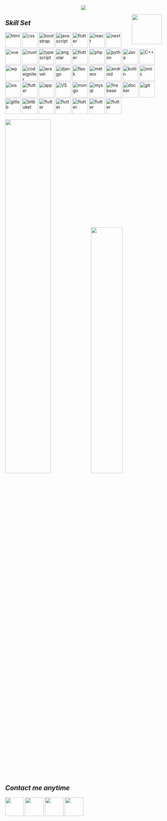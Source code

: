 <p align="center"><img src="https://readme-typing-svg.herokuapp.com/?lines=Web%20and%20Mobile%20;Correct%20Logic%20and%20high%20Creativety;High%20Coding%20level%20and%20Clean%20Code;Always%20learning%20new%20tech&font=Lobster&center=true&width=650&height=120&color=0194DD&vCenter=true&size=36"></p>

<img align="right" height="96" src="https://github-widgetbox.vercel.app/api/profile?username=superstar1205&data=followers,repositories,stars,commits">

## *Skill Set*

<p algin="right" width="320px">
    <img height="50" src="https://user-images.githubusercontent.com/86986628/166917156-8e41705c-9a45-40c9-91c5-88a9725581ae.svg" width="50" alt="html" style="max-width: 100%;">
    <img height="50" src="https://user-images.githubusercontent.com/86986628/186607307-19248a74-3ec4-4bfd-b368-d44a27b6606f.svg" width="50" alt="css" style="max-width: 100%;">
    <img height="50" src="https://user-images.githubusercontent.com/86986628/186607780-2ba1472e-07e5-4a98-9108-968ca3550229.svg" width="50" alt="bootstrap" style="max-width: 100%;">
    <img height="50" src="https://user-images.githubusercontent.com/86986628/186025766-5e1b4a99-194c-44c0-a345-791cc0910038.svg" width="50" alt="javascript" style="max-width: 100%;">
    <img height="50" src="https://user-images.githubusercontent.com/86986628/166917536-56a29dea-f9f0-449c-a3aa-19962ff21e95.svg" width="50" alt="flutter" style="max-width: 100%;">
    <img height="50" src="https://user-images.githubusercontent.com/86986628/186025841-0c104922-84d3-44ef-9dd4-328e62160068.svg" width="50" alt="react" style="max-width: 100%;">
    <img height="50" src="https://user-images.githubusercontent.com/86986628/186042940-666ff3ee-03b6-4ca3-b3a6-8639e84dc642.png" width="50" alt="next" style="max-width: 100%;">
    <img height="50" src="https://user-images.githubusercontent.com/86986628/186025905-170d6e48-45f8-4ff9-829c-e2f9a3ebc2be.svg" width="50" alt="vue" style="max-width: 100%;">
    <img height="50" src="https://user-images.githubusercontent.com/86986628/186025927-e6b4668e-5df8-4163-b8d4-25e70cab15b4.svg" width="50" alt="nuxt" style="max-width: 100%;">
    <img height="50" src="https://user-images.githubusercontent.com/86986628/186025974-69e906d5-5c58-4daa-b030-a6ef776049e2.svg" width="50" alt="typescript" style="max-width: 100%;">
    <img height="50" src="https://user-images.githubusercontent.com/86986628/186026019-32fff28c-32ad-41fd-8061-a0b5e3c34add.svg" width="50" alt="angular" style="max-width: 100%;">
    <img height="50" src="https://user-images.githubusercontent.com/86986628/166917450-ffa74495-fbca-4035-9a26-b5ce5cb4737b.svg" width="50" alt="flutter" style="max-width: 100%;">
    <img height="50" src="https://user-images.githubusercontent.com/86986628/186026679-d950eb7e-323a-47f3-9f86-7e6f08fdae76.svg" width="50" alt="php" style="max-width: 100%;">
    <img height="50" src="https://user-images.githubusercontent.com/86986628/186026687-d764be08-d4be-4204-bf22-08d0878e1706.svg" width="50" alt="python" style="max-width: 100%;">
    <img height="50" src="https://user-images.githubusercontent.com/86986628/186026706-f5f79975-dc57-4227-a129-7c078232a04b.svg" width="50" alt="Java" style="max-width: 100%;">
    <img height="50" src="https://user-images.githubusercontent.com/86986628/166917507-ef0f9853-8cf3-4c2c-8144-7ca820a6f81a.svg" width="50" alt="C++" style="max-width: 100%;">
    <img height="50" src="https://user-images.githubusercontent.com/86986628/186043168-aede50c9-2543-4039-a23b-1bc1a768ccd2.png" width="50" alt="wp" style="max-width: 100%;">
    <img height="50" src="https://user-images.githubusercontent.com/86986628/186026981-c5bfd29e-b7c6-40e1-9fad-d3c3b7a6aa0c.svg" width="50" alt="codeigniter" style="max-width: 100%;">
    <img height="50" src="https://user-images.githubusercontent.com/86986628/186027027-c99f66d7-6b06-4e97-b960-1eaf54fa64c4.svg" width="50" alt="laravel" style="max-width: 100%;">
    <img height="50" src="https://user-images.githubusercontent.com/86986628/186027054-8096830d-efad-4e8d-978b-2136a75a50c7.svg" width="50" alt="django" style="max-width: 100%;">
    <img height="50" src="https://user-images.githubusercontent.com/86986628/186027080-6bea84b1-e7fb-4fa4-9602-a77043e7f797.svg" width="50" alt="flask" style="max-width: 100%;">
    <img height="50" src="https://user-images.githubusercontent.com/86986628/166917541-b49543ba-a527-4ea7-8b4f-7e1618f560e2.svg" width="50" alt="meteor" style="max-width: 100%;">
    <img height="50" src="https://user-images.githubusercontent.com/86986628/186043571-7390d603-7b42-46bb-9b4f-8e825504418c.png" width="50" alt="android" style="max-width: 100%;">
    <img height="50" src="https://user-images.githubusercontent.com/86986628/186045207-650becf8-3df2-4f75-9136-5b226b5eaed8.png" width="50" alt="kotlin" style="max-width: 100%;">
    <img height="50" src="https://user-images.githubusercontent.com/86986628/186045219-49596b58-9a53-4688-83eb-8673aed69b7c.png" width="50" alt="ionic" style="max-width: 100%;">
    <img height="50" src="https://user-images.githubusercontent.com/86986628/186046482-aa19c836-d723-4331-b797-bb9874d3a15f.png" width="50" alt="ios" style="max-width: 100%;">
    <img height="50" src="https://user-images.githubusercontent.com/86986628/186047497-93bda600-d669-48e6-afc8-600cab80b2a8.png" width="50" alt="flutter" style="max-width: 100%;">
    <img height="50" src="https://user-images.githubusercontent.com/86986628/166917501-936a1fe5-fae1-4fd7-95e1-b811bfa8cc45.svg" width="50" alt="app" style="max-width: 100%;">
    <img height="50" src="https://user-images.githubusercontent.com/86986628/166917486-146d3393-a4a6-470f-be1e-0791516d422d.svg" width="50" alt="VS" style="max-width: 100%;">
    <img height="50" src="https://user-images.githubusercontent.com/86986628/186611812-c849fb14-df32-4419-9d9b-e455494e6062.svg" width="50" alt="mongo" style="max-width: 100%;">
    <img height="50" src="https://user-images.githubusercontent.com/86986628/166917553-eccece2f-4ad0-4cb1-aa24-01fa956999ec.svg" width="50" alt="mysql" style="max-width: 100%;">
    <img height="50" src="https://user-images.githubusercontent.com/86986628/186027351-fe0c9195-6392-42d2-8991-f21f4cda82a7.svg" width="50" alt="firebase" style="max-width: 100%;">
    <img height="50" src="https://user-images.githubusercontent.com/86986628/186045243-ceb3052a-8fb2-44ad-9a8a-ce445a21235f.png" width="50" alt="docker" style="max-width: 100%;">
    <img height="50" src="https://user-images.githubusercontent.com/86986628/186045949-1fb8064c-414e-4cf2-a3ca-c924a2e78cbc.png" width="50" alt="git" style="max-width: 100%;">
    <img height="50" src="https://user-images.githubusercontent.com/86986628/186612155-d7d06a1d-ddc9-4049-81cf-50ebad958c7b.svg" width="50" alt="gitlab" style="max-width: 100%;">
    <img height="50" src="https://user-images.githubusercontent.com/86986628/186612372-ac9f7cfd-79c2-41b4-8a03-3541ae005aa0.svg" width="50" alt="bitbuket" style="max-width: 100%;">
    <img height="50" src="https://user-images.githubusercontent.com/86986628/166917456-dc0e14b7-8397-4d92-b671-cd0ca44fba80.svg" width="50" alt="flutter" style="max-width: 100%;">
    <img height="50" src="https://user-images.githubusercontent.com/86986628/166917469-dd9db3c6-19e8-4fe9-8f85-7b16c1d64fad.svg" width="50" alt="flutter" style="max-width: 100%;">
    <img height="50" src="https://user-images.githubusercontent.com/86986628/166917503-65300634-43fe-42c6-b99b-d05fd62751bf.svg" width="50" alt="flutter" style="max-width: 100%;">
    <img height="50" src="https://user-images.githubusercontent.com/86986628/186612788-4c28e7d7-d0f9-4a00-a812-808284502e25.svg" width="50" alt="flutter" style="max-width: 100%;">
    <img height="50" src="https://user-images.githubusercontent.com/86986628/186612756-58211f7d-f4fa-492b-9db1-434abc0a4083.svg" width="50" alt="flutter" style="max-width: 100%;">
</p>

<p align=left>
<img algin="left" width="54%" src="https://github-readme-stats.vercel.app/api?username=superstar1205&show_icons=true&count_private=true&disable_animations=false&include_all_commits=true&title_color=B77EFF&icon_color=9640FF&text_color=fff&bg_color=30,220140,DB1DE5" />
<img width="45%" src="https://github-readme-stats.vercel.app/api/top-langs/?username=superstar1205&layout=compact&show_icons=true&title_color=B77EFF&icon_color=9640FF&text_color=fff&bg_color=30,DB1DE5,220140" />
</p>

## *Contact me anytime*

<a href="https://discord.gg/BwSDM6cApB"><img  width="60" src="https://user-images.githubusercontent.com/86986628/206200626-9999d426-91e8-4050-9430-93c72c21b633.png"></a>
<a href="https://t.me/ProDev1205"><img  width="60" src="https://user-images.githubusercontent.com/86986628/206201210-59b207ec-a55a-4a37-aef6-6e3b3bddd05d.png"></a>
<a href="https://join.skype.com/invite/xAHPnMKaZkkk"><img width="60" src="https://user-images.githubusercontent.com/86986628/206201252-92cf14da-d391-443b-bdb7-9639f24259d9.png"></a>
<a href="mailto:devking1205@gmail.com"><img width="60" src="https://user-images.githubusercontent.com/86986628/206201266-c519b0d4-d953-45c0-b9ec-253d639c828a.png"></a>
